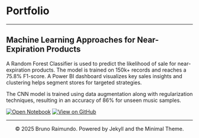 # Portfolio
---

## Machine Learning Approaches for Near-Expiration Products

 A Random Forest Classifier is used to predict the likelihood of sale for near-expiration products. The model is trained on 150k+ records and reaches a 75.8% F1-score. A Power BI dashboard visualizes key sales insights and clustering helps segment stores for targeted strategies.

The CNN model is trained using data augmentation along with regularization techniques, resulting in an accuracy of 86% for unseen music samples. 

[![Open Notebook](https://img.shields.io/badge/Jupyter-Open_Notebook-blue?logo=Jupyter)](projects/ML_Approaches_Near_Expiration.html)
[![View on GitHub](https://img.shields.io/badge/GitHub-View_on_GitHub-blue?logo=GitHub)](https://github.com/davidissa99/Music-Genre-Recognition)


---
<center>© 2025 Bruno Raimundo. Powered by Jekyll and the Minimal Theme.</center>
